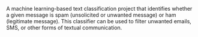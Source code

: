 A machine learning-based text classification project that identifies whether a given message is spam (unsolicited or unwanted message) or ham (legitimate message). This classifier can be used to filter unwanted emails, SMS, or other forms of textual communication.

